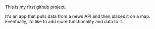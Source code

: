 This is my first github project. 

It's an app that pulls data from a news API and then places it on a map. Eventually, I'd like to add more functionality and data to it. 
